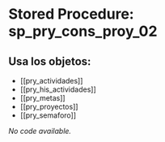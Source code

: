 # Stored Procedure: sp_pry_cons_proy_02

## Usa los objetos:
- [[pry_actividades]]
- [[pry_his_actividades]]
- [[pry_metas]]
- [[pry_proyectos]]
- [[pry_semaforo]]

*No code available.*
